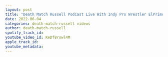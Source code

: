 ```yaml
---
layout: post
title: "Death Match Russell PodCast Live With Indy Pro Wrestler ElPrimohenio Trebeca"
date: 2022-06-04
categories: death-match-russell videos
author: death-match-russell
spotify_track_id: 
youtube_video_id: KeDf8rowl4M
apple_track_id: 
youtube_metadata: 
---
```

